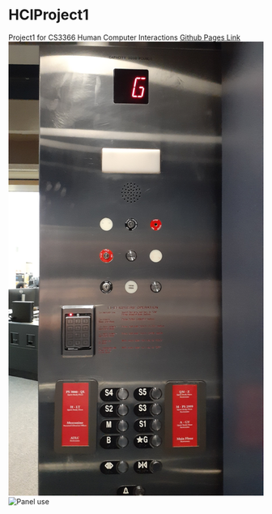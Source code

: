 # HCIProject1
Project1 for CS3366 Human Computer Interactions
[Github Pages Link](https://hakingdesign.github.io/HCIProject1/)
![Panel Picture](https://github.com/HAKingDesign/HCIProject1/blob/main/docs/assets/PanelPicture.jpg)
![Panel use](https://github.com/HAKingDesign/hakingdesign.github.io/blob/main/docs/assets/HCIProject/ElevatorPanal.gif)

